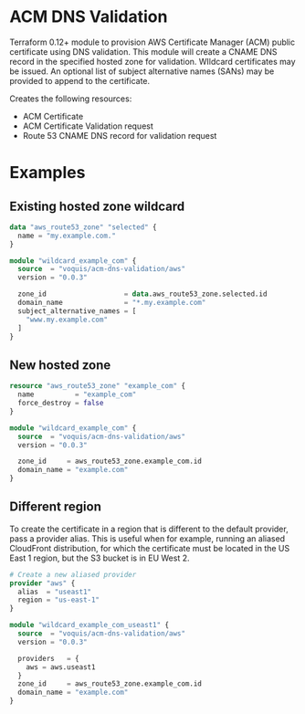ACM DNS Validation
===
Terraform 0.12+ module to provision AWS Certificate Manager (ACM) public certificate using DNS validation.
This module will create a CNAME DNS record in the specified hosted zone for validation.
WIldcard certificates may be issued.
An optional list of subject alternative names (SANs) may be provided to append to the certificate.

Creates the following resources:
- ACM Certificate
- ACM Certificate Validation request
- Route 53 CNAME DNS record for validation request

# Examples
## Existing hosted zone wildcard
```terraform
data "aws_route53_zone" "selected" {
  name = "my.example.com."
}

module "wildcard_example_com" {
  source  = "voquis/acm-dns-validation/aws"
  version = "0.0.3"

  zone_id                   = data.aws_route53_zone.selected.id
  domain_name               = "*.my.example.com"
  subject_alternative_names = [
    "www.my.example.com"
  ]
}
```
## New hosted zone
```terraform
resource "aws_route53_zone" "example_com" {
  name          = "example_com"
  force_destroy = false
}

module "wildcard_example_com" {
  source  = "voquis/acm-dns-validation/aws"
  version = "0.0.3"

  zone_id     = aws_route53_zone.example_com.id
  domain_name = "example.com"
}
```

## Different region
To create the certificate in a region that is different to the default provider, pass a provider alias.
This is useful when for example, running an aliased CloudFront distribution, for which the certificate must be located in the US East 1 region, but the S3 bucket is in EU West 2.
```terraform
# Create a new aliased provider
provider "aws" {
  alias  = "useast1"
  region = "us-east-1"
}

module "wildcard_example_com_useast1" {
  source  = "voquis/acm-dns-validation/aws"
  version = "0.0.3"

  providers   = {
    aws = aws.useast1
  }
  zone_id     = aws_route53_zone.example_com.id
  domain_name = "example.com"
}
```
